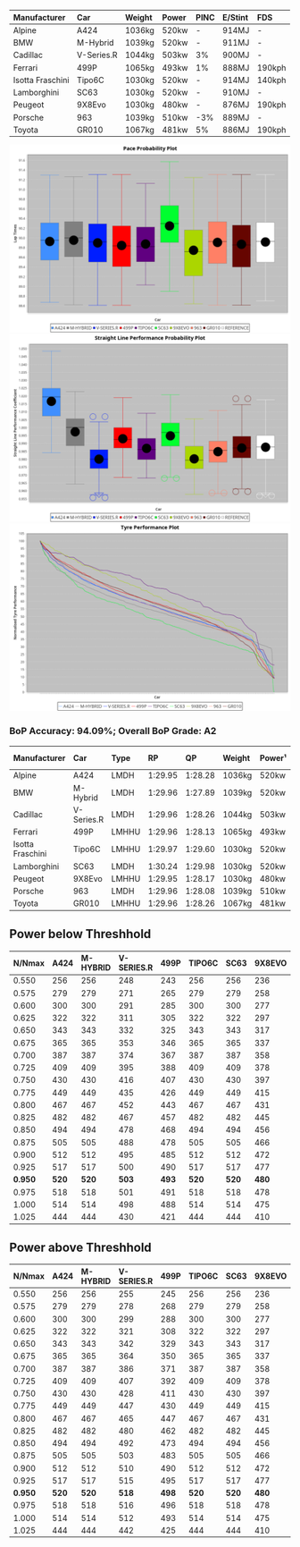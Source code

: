 | Manufacturer     | Car        | Weight | Power | PINC    | E/Stint | FDS     |
|:-|:-|:-|:-|:-|:-|:-|
| Alpine           | A424       | 1036kg | 520kw |    -    | 914MJ   |    -    |
| BMW              | M-Hybrid   | 1039kg | 520kw |    -    | 911MJ   |    -    |
| Cadillac         | V-Series.R | 1044kg | 503kw | 3%      | 900MJ   |    -    |
| Ferrari          | 499P       | 1065kg | 493kw | 1%      | 888MJ   | 190kph  |
| Isotta Fraschini | Tipo6C     | 1030kg | 520kw |    -    | 914MJ   | 140kph  |
| Lamborghini      | SC63       | 1030kg | 520kw |    -    | 910MJ   |    -    |
| Peugeot          | 9X8Evo     | 1030kg | 480kw |    -    | 876MJ   | 190kph  |
| Porsche          | 963        | 1039kg | 510kw | -3%     | 889MJ   |    -    |
| Toyota           | GR010      | 1067kg | 481kw | 5%      | 886MJ   | 190kph  |

![PACECHART](./IMG/AUTO.png)
![STRAIGHTLINEPERFORMANCECHART](./IMG/AUTO_sp.png)
![TYREPERFORMANCECHART](./IMG/AUTO_tw.png)

### BoP Accuracy: 94.09%; Overall BoP Grade: A2
| Manufacturer     | Car        | Type  | RP      | QP      | Weight | Power¹ | Threshhold | PINC    | Power² | E/Stint | AVG Vmax  | FDS     | RDLC | L/Stint | BOP-Grade | Model Accuracy | Model Points | Match%  | SimDiff |
|:-|:-|:-|:-|:-|:-|:-|:-|:-|:-|:-|:-|:-|:-|:-|:-|:-|:-|:-|:-|
| Alpine           | A424       | LMDH  | 1:29.95 | 1:28.28 | 1036kg | 520kw  | 0.0kph     |    -    | 520kw  |  914MJ  | 327.42kph |    -    | 1.01 | 40      | ~A1       | 86.43%         | 618          | 98.43%  | #       |
| BMW              | M-Hybrid   | LMDH  | 1:29.96 | 1:27.89 | 1039kg | 520kw  | 210.0kph   |    -    | 520kw  |  911MJ  | 324.07kph |    -    | 1.01 | 40      | +A2       | 93.77%         | 1672         | 92.66%  | #       |
| Cadillac         | V-Series.R | LMDH  | 1:29.96 | 1:28.26 | 1044kg | 503kw  | 210.0kph   | 3%      | 518kw  |  900MJ  | 319.21kph |    -    | 1.01 | 40      | ~A1       | 83.12%         | 1921         | 100.00% | ±2.67s  |
| Ferrari          | 499P       | LMHHU | 1:29.96 | 1:28.13 | 1065kg | 493kw  | 210.0kph   | 1%      | 498kw  |  888MJ  | 319.08kph | 190kph  | 1.02 | 40      | ~A1       | 69.49%         | 1950         | 100.00% | ±2.06s  |
| Isotta Fraschini | Tipo6C     | LMHHU | 1:29.97 | 1:29.60 | 1030kg | 520kw  | 0.0kph     |    -    | 520kw  |  914MJ  | 322.92kph | 140kph  | 1.08 | 40      | +C1       | 73.56%         | 64           | 75.40%  | #       |
| Lamborghini      | SC63       | LMDH  | 1:30.24 | 1:29.98 | 1030kg | 520kw  | 0.0kph     |    -    | 520kw  |  910MJ  | 324.03kph |    -    | 1.06 | 40      | +B2       | 95.82%         | 459          | 80.31%  | #       |
| Peugeot          | 9X8Evo     | LMHHU | 1:29.95 | 1:28.17 | 1030kg | 480kw  | 210.0kph   |    -    | 480kw  |  876MJ  | 317.20kph | 190kph  | 1.02 | 40      | ~A1       | 66.97%         | 221          | 100.00% | #       |
| Porsche          | 963        | LMDH  | 1:29.96 | 1:28.08 | 1039kg | 510kw  | 210.0kph   | -3%     | 495kw  |  889MJ  | 319.24kph |    -    | 1.01 | 40      | ~A1       | 81.02%         | 5243         | 100.00% | ±2.08s  |
| Toyota           | GR010      | LMHHU | 1:29.96 | 1:28.26 | 1067kg | 481kw  | 210.0kph   | 5%      | 505kw  |  886MJ  | 318.00kph | 190kph  | 1.02 | 40      | ~A1       | 73.70%         | 2701         | 100.00% | ±1.77s  |

## Power below Threshhold
| N/Nmax    | A424    | M-HYBRID | V-SERIES.R | 499P    | TIPO6C  | SC63    | 9X8EVO  | 963     | GR010   |
|:-|:-|:-|:-|:-|:-|:-|:-|:-|:-|
|  0.550    |  256    |  256     |  248       |  243    |  256    |  256    |  236    |  251    |  237    |
|  0.575    |  279    |  279     |  271       |  265    |  279    |  279    |  258    |  274    |  259    |
|  0.600    |  300    |  300     |  291       |  285    |  300    |  300    |  277    |  295    |  278    |
|  0.625    |  322    |  322     |  311       |  305    |  322    |  322    |  297    |  316    |  298    |
|  0.650    |  343    |  343     |  332       |  325    |  343    |  343    |  317    |  337    |  318    |
|  0.675    |  365    |  365     |  353       |  346    |  365    |  365    |  337    |  358    |  338    |
|  0.700    |  387    |  387     |  374       |  367    |  387    |  387    |  358    |  380    |  359    |
|  0.725    |  409    |  409     |  395       |  388    |  409    |  409    |  378    |  401    |  379    |
|  0.750    |  430    |  430     |  416       |  407    |  430    |  430    |  397    |  422    |  398    |
|  0.775    |  449    |  449     |  435       |  426    |  449    |  449    |  415    |  441    |  416    |
|  0.800    |  467    |  467     |  452       |  443    |  467    |  467    |  431    |  458    |  432    |
|  0.825    |  482    |  482     |  467       |  457    |  482    |  482    |  445    |  473    |  446    |
|  0.850    |  494    |  494     |  478       |  468    |  494    |  494    |  456    |  485    |  457    |
|  0.875    |  505    |  505     |  488       |  478    |  505    |  505    |  466    |  495    |  467    |
|  0.900    |  512    |  512     |  495       |  485    |  512    |  512    |  472    |  502    |  473    |
|  0.925    |  517    |  517     |  500       |  490    |  517    |  517    |  477    |  507    |  478    |
| **0.950** | **520** | **520**  | **503**    | **493** | **520** | **520** | **480** | **510** | **481** |
|  0.975    |  518    |  518     |  501       |  491    |  518    |  518    |  478    |  508    |  479    |
|  1.000    |  514    |  514     |  498       |  488    |  514    |  514    |  475    |  505    |  476    |
|  1.025    |  444    |  444     |  430       |  421    |  444    |  444    |  410    |  436    |  411    |

## Power above Threshhold
| N/Nmax    | A424    | M-HYBRID | V-SERIES.R | 499P    | TIPO6C  | SC63    | 9X8EVO  | 963     | GR010   |
|:-|:-|:-|:-|:-|:-|:-|:-|:-|:-|
|  0.550    |  256    |  256     |  255       |  245    |  256    |  256    |  236    |  244    |  249    |
|  0.575    |  279    |  279     |  278       |  268    |  279    |  279    |  258    |  266    |  272    |
|  0.600    |  300    |  300     |  299       |  288    |  300    |  300    |  277    |  286    |  292    |
|  0.625    |  322    |  322     |  321       |  308    |  322    |  322    |  297    |  306    |  312    |
|  0.650    |  343    |  343     |  342       |  329    |  343    |  343    |  317    |  327    |  333    |
|  0.675    |  365    |  365     |  364       |  350    |  365    |  365    |  337    |  348    |  355    |
|  0.700    |  387    |  387     |  386       |  371    |  387    |  387    |  358    |  369    |  376    |
|  0.725    |  409    |  409     |  407       |  392    |  409    |  409    |  378    |  389    |  397    |
|  0.750    |  430    |  430     |  428       |  411    |  430    |  430    |  397    |  409    |  417    |
|  0.775    |  449    |  449     |  447       |  430    |  449    |  449    |  415    |  428    |  436    |
|  0.800    |  467    |  467     |  465       |  447    |  467    |  467    |  431    |  445    |  454    |
|  0.825    |  482    |  482     |  480       |  462    |  482    |  482    |  445    |  459    |  469    |
|  0.850    |  494    |  494     |  492       |  473    |  494    |  494    |  456    |  470    |  480    |
|  0.875    |  505    |  505     |  503       |  483    |  505    |  505    |  466    |  480    |  490    |
|  0.900    |  512    |  512     |  510       |  490    |  512    |  512    |  472    |  487    |  497    |
|  0.925    |  517    |  517     |  515       |  495    |  517    |  517    |  477    |  492    |  502    |
| **0.950** | **520** | **520**  | **518**    | **498** | **520** | **520** | **480** | **495** | **505** |
|  0.975    |  518    |  518     |  516       |  496    |  518    |  518    |  478    |  493    |  503    |
|  1.000    |  514    |  514     |  512       |  493    |  514    |  514    |  475    |  490    |  500    |
|  1.025    |  444    |  444     |  442       |  425    |  444    |  444    |  410    |  423    |  431    |
